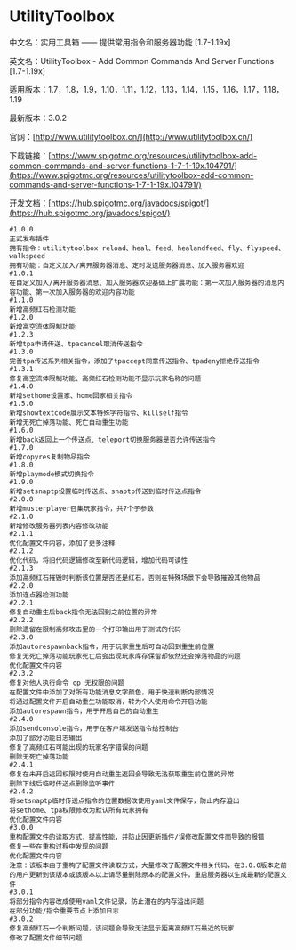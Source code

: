 # UtilityToolbox

中文名：实用工具箱 —— 提供常用指令和服务器功能 [1.7-1.19x]

英文名：UtilityToolbox - Add Common Commands And Server Functions [1.7-1.19x]

适用版本：1.7，1.8，1.9，1.10，1.11，1.12，1.13，1.14，1.15，1.16，1.17，1.18，1.19

最新版本：3.0.2

官网：[http://www.utilitytoolbox.cn/](http://www.utilitytoolbox.cn/)

下载链接：[https://www.spigotmc.org/resources/utilitytoolbox-add-common-commands-and-server-functions-1-7-1-19x.104791/](https://www.spigotmc.org/resources/utilitytoolbox-add-common-commands-and-server-functions-1-7-1-19x.104791/)

开发文档：[https://hub.spigotmc.org/javadocs/spigot/](https://hub.spigotmc.org/javadocs/spigot/)

```
#1.0.0
正式发布插件
拥有指令：utilitytoolbox reload、heal、feed、healandfeed、fly、flyspeed、walkspeed
拥有功能：自定义加入/离开服务器消息、定时发送服务器消息、加入服务器欢迎
#1.0.1
在自定义加入/离开服务器消息、加入服务器欢迎基础上扩展功能：第一次加入服务器的消息内容功能、第一次加入服务器的欢迎内容功能
#1.1.0
新增高频红石检测功能
#1.2.0
新增高空流体限制功能
#1.2.3
新增tpa申请传送、tpacancel取消传送指令
#1.3.0
完善tpa传送系列相关指令，添加了tpaccept同意传送指令、tpadeny拒绝传送指令
#1.3.1
修复高空流体限制功能、高频红石检测功能不显示玩家名称的问题
#1.4.0
新增sethome设置家、home回家相关指令
#1.5.0
新增showtextcode展示文本特殊字符指令、killself指令
新增无死亡掉落功能、死亡自动重生功能
#1.6.0
新增back返回上一个传送点、teleport切换服务器是否允许传送指令
#1.7.0
新增copyres复制物品指令
#1.8.0
新增playmode模式切换指令
#1.9.0
新增setsnaptp设置临时传送点、snaptp传送到临时传送点指令
#2.0.0
新增musterplayer召集玩家指令，共7个子参数
#2.1.0
新增修改服务器列表内容修改功能
#2.1.1
优化配置文件内容，添加了更多注释
#2.1.2
优化代码，将旧代码逻辑修改至新代码逻辑，增加代码可读性
#2.1.3
添加高频红石摧毁时判断该位置是否还是红石，否则在特殊场景下会导致摧毁其他物品
#2.2.0
添加连点器检测功能
#2.2.1
修复自动重生后back指令无法回到之前位置的异常
#2.2.2
删除遗留在限制高频攻击里的一个打印输出用于测试的代码
#2.3.0
添加autorespawnback指令，用于玩家重生后可自动回到重生前位置
修复无死亡掉落功能玩家死亡后会出现玩家库存保留却依然还会掉落物品的问题
优化配置文件内容
#2.3.2
修复对他人执行命令 op 无权限的问题
在配置文件中添加了对所有功能消息文字颜色，用于快速判断内部情况
将通过配置文件开启自动重生功能取消，转为个人使用命令开启功能
添加autorespawn指令，用于开启自己的自动重生
#2.4.0
添加sendconsole指令，用于在客户端发送指令给控制台
添加了部分功能日志输出
修复了高频红石可能出现的玩家名字错误的问题
删除无死亡掉落功能
#2.4.1
修复在未开启返回权限时使用自动重生返回会导致无法获取重生前位置的异常
删除下线后临时传送点删除监听事件
#2.4.2
将setsnaptp临时传送点指令的位置数据改使用yaml文件保存，防止内存溢出
将sethome、tpa权限修改为默认所有玩家拥有
优化配置文件内容
#3.0.0
重构配置文件的读取方式，提高性能，并防止因更新插件/误修改配置文件而导致的报错
修复一些在重构过程中发现的问题
优化配置文件内容
注意：该版本由于重构了配置文件读取方式，大量修改了配置文件相关代码，在3.0.0版本之前的用户更新到该版本或该版本以上请尽量删除原本的配置文件，重启服务器以生成最新的配置文件
#3.0.1
将部分指令内容改成使用yaml文件记录，防止潜在的内存溢出问题
在部分功能/指令重要节点上添加日志
#3.0.2
修复高频红石一个判断问题，该问题会导致无法显示距离高频红石最近的玩家
修改了配置文件细节问题
```